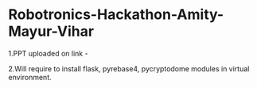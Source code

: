 # Robotronics-Hackathon-Amity-Mayur-Vihar

1.PPT uploaded on link - 

2.Will require to install flask, pyrebase4, pycryptodome modules in virtual environment.
